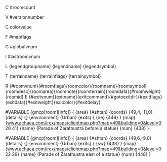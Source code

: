 C #roomcount

V #versionnumber

C<colorname> colorvalue

F #mapflags

G #globalvnum

I #lastroomvnum

L {legendgroupname} {legendname} {legendsymbol}

T {terrainname} {terrainflags} {terrainsymbol}

R {#roomvnum}{#roomflags}{roomcolor}{roomname}{roomsymbol}{roomdesc}{roomarea}{roomnote}{roomterrain}{roomdata}{#roomweight}{roomid}
E {#exitvnum}{exitname}{exitcommand}{#gotoexitdir}{#exitflags}{exitdata}{#exitweight}{exitcolor}{#exitdelay}



#VARIABLE {gmcp[room][info]}
{
    {area} {Ashtan}
    {coords} {49,4,-11,0}
    {details} {}
    {environment} {Urban}
    {exits}
    {
        {ne} {448}
    }
    {map} {www.achaea.com/irex/maps/clientmap.php?map=49&building=0&level=0 20 41}
    {name} {Parade of Zarathustra before a statue}
    {num} {438}
}


#VARIABLE {gmcp[room][info]}
{
    {area} {Ashtan}
    {coords} {49,6,-9,0}
    {details} {}
    {environment} {Urban}
    {exits}
    {
        {sw} {438}
    }
    {map} {www.achaea.com/irex/maps/clientmap.php?map=49&building=0&level=0 22 39}
    {name} {Parade of Zarathustra east of a statue}
    {num} {448}
}

